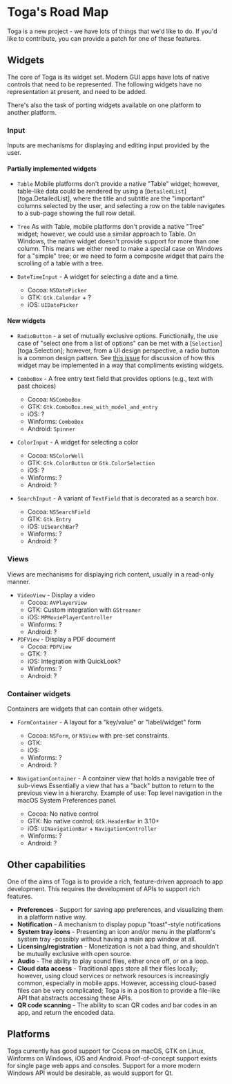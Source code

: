 # Toga's Road Map

Toga is a new project - we have lots of things that we'd like to do. If you'd like to contribute, you can provide a patch for one of these features.

## Widgets

The core of Toga is its widget set. Modern GUI apps have lots of native controls that need to be represented. The following widgets have no representation at present, and need to be added.

There's also the task of porting widgets available on one platform to another platform.

### Input

Inputs are mechanisms for displaying and editing input provided by the user.

#### Partially implemented widgets

- `Table`  Mobile platforms don't provide a native "Table" widget; however, table-like data could be rendered by using a [`DetailedList`][toga.DetailedList], where the title and subtitle are the "important" columns selected by the user, and selecting a row on the table navigates to a sub-page showing the full row detail.

- `Tree`  As with Table, mobile platforms don't provide a native "Tree" widget; however, we could use a similar approach to Table.  On Windows, the native widget doesn't provide support for more than one column. This means we either need to make a special case on Windows for a "simple" tree; or we need to form a composite widget that pairs the scrolling of a table with a tree.

- `DateTimeInput` - A widget for selecting a date and a time.
  - Cocoa: `NSDatePicker`
  - GTK: `Gtk.Calendar` + ?
  - iOS: `UIDatePicker`

#### New widgets

- `RadioButton` - a set of mutually exclusive options.  Functionally, the use case of "select one from a list of options" can be met with a [`Selection`][toga.Selection]; however, from a UI design perspective, a radio button is a common design pattern.  See [this issue](https://github.com/beeware/toga/issues/2225) for discussion of how this widget may be implemented in a way that compliments existing widgets.

- `ComboBox` - A free entry text field that provides options (e.g., text with past choices)
  - Cocoa: `NSComboBox`
  - GTK: `Gtk.ComboBox.new_with_model_and_entry`
  - iOS: ?
  - Winforms: `ComboBox`
  - Android: `Spinner`

- `ColorInput` - A widget for selecting a color
  - Cocoa: `NSColorWell`
  - GTK: `Gtk.ColorButton` or `Gtk.ColorSelection`
  - iOS: ?
  - Winforms: ?
  - Android: ?

- `SearchInput` - A variant of `TextField` that is decorated as a search box.
  - Cocoa: `NSSearchField`
  - GTK: `Gtk.Entry`
  - iOS: `UISearchBar`?
  - Winforms: ?
  - Android: ?

### Views

Views are mechanisms for displaying rich content, usually in a read-only manner.

- `VideoView` - Display a video
  - Cocoa: `AVPlayerView`
  - GTK: Custom integration with `GStreamer`
  - iOS: `MPMoviePlayerController`
  - Winforms: ?
  - Android: ?
- `PDFView` - Display a PDF document
  - Cocoa: `PDFView`
  - GTK: ?
  - iOS: Integration with QuickLook?
  - Winforms: ?
  - Android: ?

### Container widgets

Containers are widgets that can contain other widgets.

- `FormContainer` - A layout for a "key/value" or "label/widget" form
  - Cocoa: `NSForm`, or `NSView` with pre-set constraints.
  - GTK:
  - iOS:
  - Winforms: ?
  - Android: ?

- `NavigationContainer` - A container view that holds a navigable tree of sub-views  Essentially a view that has a "back" button to return to the previous view in a hierarchy. Example of use: Top level navigation in the macOS System Preferences panel.
  - Cocoa: No native control
  - GTK: No native control; `Gtk.HeaderBar` in 3.10+
  - iOS: `UINavigationBar` + `NavigationController`
  - Winforms: ?
  - Android: ?

## Other capabilities

One of the aims of Toga is to provide a rich, feature-driven approach to app development. This requires the development of APIs to support rich features.

- **Preferences** - Support for saving app preferences, and visualizing them in a platform native way.
- **Notification** - A mechanism to display popup "toast"-style notifications
- **System tray icons** - Presenting an icon and/or menu in the platform's system tray -possibly without having a main app window at all.
- **Licensing/registration** - Monetization is not a bad thing, and shouldn't be mutually exclusive with open source.
- **Audio** - The ability to play sound files, either once off, or on a loop.
- **Cloud data access** - Traditional apps store all their files locally; however, using cloud services or network resources is increasingly common, especially in mobile apps. However, accessing cloud-based files can be very complicated; Toga is in a position to provide a file-like API that abstracts accessing these APIs.
- **QR code scanning** - The ability to scan QR codes and bar codes in an app, and return the encoded data.

## Platforms

Toga currently has good support for Cocoa on macOS, GTK on Linux, Winforms on Windows, iOS and Android. Proof-of-concept support exists for single page web apps and consoles. Support for a more modern Windows API would be desirable, as would support for Qt.
